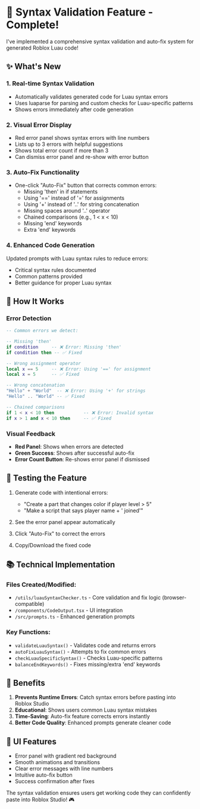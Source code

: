 # 🔧 Syntax Validation Feature - Complete!

I've implemented a comprehensive syntax validation and auto-fix system for generated Roblox Luau code!

## ✨ What's New

### 1. **Real-time Syntax Validation**
- Automatically validates generated code for Luau syntax errors
- Uses luaparse for parsing and custom checks for Luau-specific patterns
- Shows errors immediately after code generation

### 2. **Visual Error Display**
- Red error panel shows syntax errors with line numbers
- Lists up to 3 errors with helpful suggestions
- Shows total error count if more than 3
- Can dismiss error panel and re-show with error button

### 3. **Auto-Fix Functionality**
- One-click "Auto-Fix" button that corrects common errors:
  - Missing 'then' in if statements
  - Using '==' instead of '=' for assignments
  - Using '+' instead of '..' for string concatenation
  - Missing spaces around '..' operator
  - Chained comparisons (e.g., 1 < x < 10)
  - Missing 'end' keywords
  - Extra 'end' keywords

### 4. **Enhanced Code Generation**
Updated prompts with Luau syntax rules to reduce errors:
- Critical syntax rules documented
- Common patterns provided
- Better guidance for proper Luau syntax

## 🎯 How It Works

### Error Detection
```lua
-- Common errors we detect:

-- Missing 'then'
if condition     -- ❌ Error: Missing 'then'
if condition then -- ✅ Fixed

-- Wrong assignment operator
local x == 5     -- ❌ Error: Using '==' for assignment
local x = 5      -- ✅ Fixed

-- Wrong concatenation
"Hello" + "World"  -- ❌ Error: Using '+' for strings
"Hello" .. "World" -- ✅ Fixed

-- Chained comparisons
if 1 < x < 10 then           -- ❌ Error: Invalid syntax
if x > 1 and x < 10 then     -- ✅ Fixed
```

### Visual Feedback
- **Red Panel**: Shows when errors are detected
- **Green Success**: Shows after successful auto-fix
- **Error Count Button**: Re-shows error panel if dismissed

## 🧪 Testing the Feature

1. Generate code with intentional errors:
   - "Create a part that changes color if player level > 5"
   - "Make a script that says player name + ' joined'"

2. See the error panel appear automatically

3. Click "Auto-Fix" to correct the errors

4. Copy/Download the fixed code

## 📚 Technical Implementation

### Files Created/Modified:
- `/utils/luauSyntaxChecker.ts` - Core validation and fix logic (browser-compatible)
- `/components/CodeOutput.tsx` - UI integration
- `/src/prompts.ts` - Enhanced generation prompts

### Key Functions:
- `validateLuauSyntax()` - Validates code and returns errors
- `autoFixLuauSyntax()` - Attempts to fix common errors
- `checkLuauSpecificSyntax()` - Checks Luau-specific patterns
- `balanceEndKeywords()` - Fixes missing/extra 'end' keywords

## 🚀 Benefits

1. **Prevents Runtime Errors**: Catch syntax errors before pasting into Roblox Studio
2. **Educational**: Shows users common Luau syntax mistakes
3. **Time-Saving**: Auto-fix feature corrects errors instantly
4. **Better Code Quality**: Enhanced prompts generate cleaner code

## 🎨 UI Features

- Error panel with gradient red background
- Smooth animations and transitions
- Clear error messages with line numbers
- Intuitive auto-fix button
- Success confirmation after fixes

The syntax validation ensures users get working code they can confidently paste into Roblox Studio! 🎮